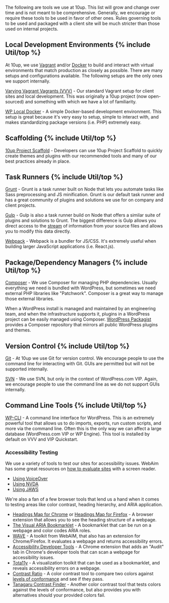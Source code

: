 The following are tools we use at 10up. This list will grow and change over time and is not meant to be comprehensive. Generally, we encourage or require these tools to be used in favor of other ones. Rules governing tools to be used and packaged with a client site will be much stricter than those used on internal projects.

<h2 id="local-development" class="anchor-heading">Local Development Environments {% include Util/top %}</h2>

At 10up, we use [Vagrant](https://www.vagrantup.com/) and/or [Docker](https://www.docker.com/) to build and interact with virtual environments that match production as closely as possible. There are many setups and configurations available. The following setups are the only ones we support internally.

[Varying Vagrant Vagrants (VVV)](https://github.com/Varying-Vagrant-Vagrants/VVV) - Our standard Vagrant setup for client sites and local development. This was originally a 10up project (now open-sourced) and something with which we have a lot of familiarity.

[WP Local Docker](https://github.com/10up/wp-local-docker) - A simple Docker-based development environment. This setup is great because it's very easy to setup, simple to interact with, and makes standardizing package versions (i.e. PHP) extremely easy.

<h2 id="scaffolding" class="anchor-heading">Scaffolding {% include Util/top %}</h2>

[10up Project Scaffold](https://github.com/10up/project-scaffold) - Developers can use 10up Project Scaffold to quickly create themes and plugins with our recommended tools and many of our best practices already in place.

<h2 id="task-runners" class="anchor-heading">Task Runners {% include Util/top %}</h2>

[Grunt](http://gruntjs.com/) - Grunt is a task runner built on Node that lets you automate tasks like Sass preprocessing and JS minification. Grunt is our default task runner and has a great community of plugins and solutions we use for on company and client projects.

[Gulp](http://gulpjs.com/) - Gulp is also a task runner build on Node that offers a similar suite of plugins and solutions to Grunt. The biggest difference is Gulp allows you direct access to the [stream](https://nodejs.org/api/stream.html) of information from your source files and allows you to modify this data directly.

[Webpack](https://webpack.github.io/) - Webpack is a bundler for JS/CSS. It's extremely useful when building larger JavaScript applications (i.e. React.js).

<h2 id="package-managers" class="anchor-heading">Package/Dependency Managers {% include Util/top %}</h2>

[Composer](https://getcomposer.org) - We use Composer for managing PHP dependencies. Usually everything we need is bundled with WordPress, but sometimes we need external PHP libraries like "Patchwork". Composer is a great way to manage those external libraries.

When a WordPress install is managed and maintained by an engineering team, and when the infrastructure supports it, plugins in a WordPress project can be easily managed using Composer. [WordPress Packagist](https://wpackagist.org/) provides a Composer repository that mirrors all public WordPress plugins and themes.

<h2 id="version-control" class="anchor-heading">Version Control {% include Util/top %}</h2>

[Git](https://git-scm.com) - At 10up we use Git for version control. We encourage people to use the command line for interacting with Git. GUIs are permitted but will not be supported internally.

[SVN](https://subversion.apache.org/) - We use SVN, but only in the context of WordPress.com VIP. Again, we encourage people to use the command line as we do not support GUIs internally.

<h2 id="command-line" class="anchor-heading">Command Line Tools {% include Util/top %}</h2>

[WP-CLI](https://wp-cli.org) - A command line interface for WordPress. This is an extremely powerful tool that allows us to do imports, exports, run custom scripts, and more via the command line. Often this is the only way we can affect a large database (WordPress.com VIP or WP Engine). This tool is installed by default on VVV and VIP Quickstart.

<h3 id="a11y-testing" class="anchor-heading">Accessibility Testing</h3>

We use a variety of tools to test our sites for accessibility issues. WebAim has some great resources on [how to evaluate sites](http://webaim.org/articles/screenreader_testing/) with a screen reader.

* [Using VoiceOver](http://webaim.org/articles/voiceover/)
* [Using NVDA](http://webaim.org/articles/nvda/)
* [Using JAWS](http://webaim.org/articles/jaws/)

We're also a fan of a few browser tools that lend us a hand when it comes to testing areas like color contrast, heading hierarchy, and ARIA application.

* [Headings Map for Chrome](https://chrome.google.com/webstore/detail/headingsmap/flbjommegcjonpdmenkdiocclhjacmbi?hl=es) or [Headings Map for Firefox](https://addons.mozilla.org/en-us/firefox/addon/headingsmap/) - A browser extension that allows you to see the heading structure of a webpage.
* [The Visual ARIA Bookmarklet](http://whatsock.com/training/matrices/visual-aria.htm) - A bookmarklet that can be run on a webpage and color codes ARIA roles.
* [WAVE](http://wave.webaim.org/) - A toolkit from WebAIM, that also has an extension for Chrome/Firefox. It evaluates a webpage and returns accessibility errors.
* [Accessibility Developer Tools](https://chrome.google.com/webstore/detail/accessibility-developer-t/fpkknkljclfencbdbgkenhalefipecmb) - A Chrome extension that adds an "Audit" tab in Chrome's developer tools that can scan a webpage for accessibility issues.
* [Tota11y](https://khan.github.io/tota11y/) - A visualization toolkit that can be used as a bookmarklet, and reveals accessibility errors on a webpage.
* [Contrast Ratio](https://leaverou.github.io/contrast-ratio/) - A color contrast tool to compare two colors against [levels of conformance](https://www.w3.org/TR/UNDERSTANDING-WCAG20/conformance.html) and see if they pass.
* [Tanagaru Contrast Finder](http://contrast-finder.tanaguru.com/?lang=en) - Another color contrast tool that tests colors against the levels of conformance, but also provides you with alternatives should your provided colors fail.
